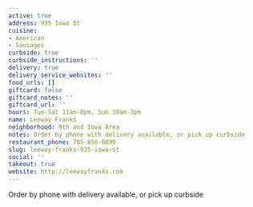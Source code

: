 ```yaml
---
active: true
address: 935 Iowa St
cuisine:
- American
- Sausages
curbside: true
curbside_instructions: ''
delivery: true
delivery_service_websites: ''
food_urls: []
giftcard: false
giftcard_notes: ''
giftcard_url: ''
hours: Tue-Sat 11am-8pm, Sun 10am-3pm
name: Leeway Franks
neighborhood: 9th and Iowa Area
notes: Order by phone with delivery available, or pick up curbside
restaurant_phone: 785-856-0890
slug: leeway-franks-935-iowa-st
social: ''
takeout: true
website: http://leewayfranks.com
---
```


Order by phone with delivery available, or pick up curbside